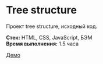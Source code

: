 # Tree structure
Проект tree structure, исходный код.

**Стек:** HTML, CSS, JavaScript, БЭМ  
**Время выполнения:** 1.5 часа

[Демо](https://bul0t.github.io/frontend/tree-structure/)
